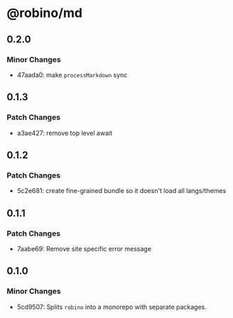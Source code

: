 # @robino/md

## 0.2.0

### Minor Changes

- 47aada0: make `processMarkdown` sync

## 0.1.3

### Patch Changes

- a3ae427: remove top level await

## 0.1.2

### Patch Changes

- 5c2e681: create fine-grained bundle so it doesn't load all langs/themes

## 0.1.1

### Patch Changes

- 7aabe69: Remove site specific error message

## 0.1.0

### Minor Changes

- 5cd9507: Splits `robino` into a monorepo with separate packages.
